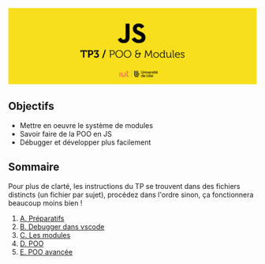 <img src="images/readme/header.jpg">

## Objectifs
- Mettre en oeuvre le système de modules
- Savoir faire de la POO en JS
- Débugger et développer plus facilement

## Sommaire
Pour plus de clarté, les instructions du TP se trouvent dans des fichiers distincts (un fichier par sujet), procédez dans l'ordre sinon, ça fonctionnera beaucoup moins bien !

1. [A. Préparatifs](A-preparatifs.md)
2. [B. Debugger dans vscode](C-debug-vscode.md)
3. [C. Les modules](C-modules.md)
4. [D. POO](D-poo.md)
5. [E. POO avancée](E-poo-avancee.md)
